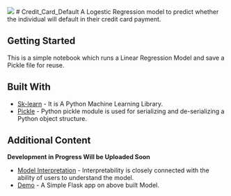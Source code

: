 <img src="https://www.moneyunder30.com/wp-content/uploads/2018/08/How-many-credit-cards-should-you-have-648x364-c-default.jpg">
# Credit_Card_Default
A Logestic Regression model to predict  whether the individual will default in their credit card payment.

## Getting Started

This is a simple notebook which runs a Linear Regression Model and save a Pickle file for reuse.

## Built With

* [Sk-learn](https://scikit-learn.org/stable/documentation.html) - It is A Python Machine Learning Library.
* [Pickle](https://docs.python.org/3/library/pickle.html) - Python pickle module is used for serializing and de-serializing a Python object structure.

## Additional Content

**Development in Progress Will be Uploaded Soon**
* [Model Interpretation]() - Interpretability is closely connected with the ability of users to understand the model.
* [Demo]() - A Simple Flask app on above built Model.
